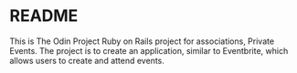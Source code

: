 # README

This is The Odin Project Ruby on Rails project for associations, Private Events. 
The project is to create an application, similar to Eventbrite, which allows users to create and attend events.
